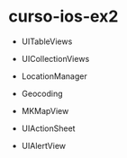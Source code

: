 curso-ios-ex2
=============

- UITableViews

- UICollectionViews

- LocationManager

- Geocoding

- MKMapView

- UIActionSheet

- UIAlertView
